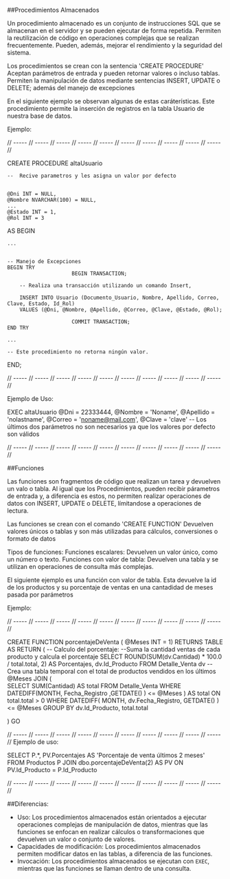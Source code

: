 ##Procedimientos Almacenados

Un procedimiento almacenado es un conjunto de instrucciones SQL que se almacenan en el servidor y se pueden ejecutar de forma repetida. Permiten la reutilización de código en operaciones complejas que se realizan frecuentemente. Pueden, además, mejorar el rendimiento y la seguridad del sistema.

Los procedimientos se crean con la sentencia 'CREATE PROCEDURE'
Aceptan parámetros de entrada y pueden retornar valores o incluso tablas.
Permiten la manipulación de datos mediante sentencias INSERT, UPDATE o DELETE; además del manejo de excepciones

En el siguiente ejemplo se observan algunas de estas caráterísticas.
Este procedimiento permite la inserción de registros en la tabla Usuario de nuestra base de datos.


Ejemplo:

// ----- // ----- // ----- // ----- // ----- // ----- // ----- // ----- // ----- // -----  // 

CREATE PROCEDURE altaUsuario 
	
	--  Recive parametros y les asigna un valor por defecto
	
	
    @Dni INT = NULL,
    @Nombre NVARCHAR(100) = NULL,
    ...
	@Estado INT = 1,
    @Rol INT = 3
AS
BEGIN

    ...
	
	
	-- Manejo de Excepciones
    BEGIN TRY
						 BEGIN TRANSACTION;
        
		-- Realiza una transacción utilizando un comando Insert, 
		
        INSERT INTO Usuario (Documento_Usuario, Nombre, Apellido, Correo, Clave, Estado, Id_Rol) 
        VALUES (@Dni, @Nombre, @Apellido, @Correo, @Clave, @Estado, @Rol);
        
						 COMMIT TRANSACTION;
    END TRY
	
    ...
	
	-- Este procedimiento no retorna ningún valor.
	
END;

// ----- // ----- // ----- // ----- // ----- // ----- // ----- // ----- // ----- // -----  //

Ejemplo de Uso:

EXEC altaUsuario @Dni = 22333444, @Nombre = 'Noname', @Apellido = 'nolastname', @Correo = 'noname@mail.com', @Clave = 'clave'
-- Los últimos dos parámetros no son necesarios ya que los valores por defecto son válidos

// ----- // ----- // ----- // ----- // ----- // ----- // ----- // ----- // ----- // -----  //


##Funciones 

Las funciones son fragmentos de código que realizan un tarea y devuelven un valo o tabla. Al igual que los Procedimientos, pueden recibir párametros de entrada y, a diferencia es estos, no permiten realizar operaciones de datos con INSERT, UPDATE o DELETE, límitandose a operaciones de lectura.

Las funciones se crean con el comando 'CREATE FUNCTION'
Devuelven valores únicos o tablas y son más utilizadas para cálculos, conversiones o formato de datos


Tipos de funciones:
Funciones escalares: Devuelven un valor único, como un número o texto.
Funciones con valor de tabla: Devuelven una tabla y se utilizan en operaciones de consulta más complejas.

El siguiente ejemplo es una función con valor de tabla. Esta devuelve la id de los productos y su porcentaje de ventas en una cantadidad de meses pasada por parámetros 

Ejemplo:

// ----- // ----- // ----- // ----- // ----- // ----- // ----- // ----- // ----- // -----  // 

CREATE FUNCTION porcentajeDeVenta ( @Meses INT = 1)
RETURNS TABLE 
AS
RETURN 
(
	-- Calculo del porcentaje: 
		 --Suma la cantidad ventas de cada producto y calcula el porcentaje
	SELECT ROUND(SUM(dv.Cantidad) * 100.0 / total.total, 2) AS Porcentajes, dv.Id_Producto
	FROM Detalle_Venta dv
	--Crea una tabla temporal con el total de productos vendidos en los últimos @Meses
	JOIN 
		(	
			SELECT SUM(Cantidad) AS total 
			FROM Detalle_Venta 
			WHERE DATEDIFF(MONTH, Fecha_Registro ,GETDATE() ) <= @Meses
		) AS total ON total.total > 0
	WHERE DATEDIFF( MONTH, dv.Fecha_Registro, GETDATE() ) <= @Meses
	GROUP BY dv.Id_Producto, total.total

)
GO

// ----- // ----- // ----- // ----- // ----- // ----- // ----- // ----- // ----- // -----  //
Ejemplo de uso:

SELECT P.*, PV.Porcentajes AS 'Porcentaje de venta últimos 2 meses' FROM Productos P
	JOIN dbo.porcentajeDeVenta(2) AS PV ON PV.Id_Producto = P.Id_Producto


// ----- // ----- // ----- // ----- // ----- // ----- // ----- // ----- // ----- // -----  //

##Diferencias:
- Uso: Los procedimientos almacenados están orientados a ejecutar operaciones complejas de manipulación de datos, mientras que las funciones se enfocan en realizar cálculos o transformaciones que devuelven un valor o conjunto de valores.
- Capacidades de modificación: Los procedimientos almacenados permiten modificar datos en las tablas, a diferencia de las funciones.
- Invocación: Los procedimientos almacenados se ejecutan con `EXEC`, mientras que las funciones se llaman dentro de una consulta.
